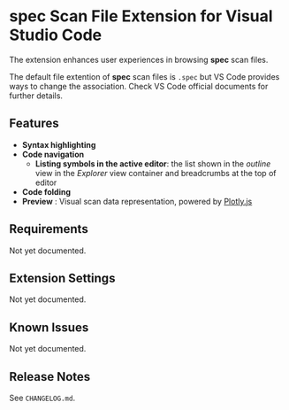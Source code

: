 # __spec__ Scan File Extension for Visual Studio Code

The extension enhances user experiences in browsing __spec__ scan files.

The default file extention of __spec__ scan files is `.spec` but VS Code provides ways to change the association.
Check VS Code official documents for further details.

## Features

* __Syntax highlighting__
* __Code navigation__
  * __Listing symbols in the active editor__: the list shown in the _outline_ view in the _Explorer_ view container and breadcrumbs at the top of editor
* __Code folding__
* __Preview__ : Visual scan data representation, powered by [Plotly.js](https://plotly.com/javascript/)

## Requirements

Not yet documented.

## Extension Settings

Not yet documented.

## Known Issues

Not yet documented.

## Release Notes

See `CHANGELOG.md`.
